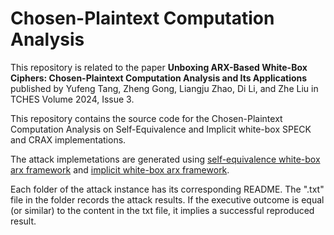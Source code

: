 # Chosen-Plaintext Computation Analysis

This repository is related to the paper **Unboxing ARX-Based White-Box Ciphers: Chosen-Plaintext Computation Analysis and Its Applications** published by Yufeng Tang, Zheng Gong, Liangju Zhao, Di Li, and Zhe Liu in TCHES Volume 2024, Issue 3.

This repository contains the source code for the Chosen-Plaintext Computation Analysis on Self-Equivalence and Implicit white-box SPECK and CRAX implementations.

The attack implemetations are generated using [self-equivalence white-box arx framework](https://github.com/jvdsn/white-box-speck) and [implicit white-box arx framework](https://github.com/ranea/whiteboxarx).

Each folder of the attack instance has its corresponding README. The ".txt" file in the folder records the attack results. If the executive outcome is equal (or similar) to the content in the txt file, it implies a successful reproduced result.
